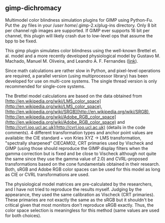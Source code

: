 ## gimp-dichromacy
Multimodel color blindness simulation plugins for GIMP using Python-Fu.
Put the .py files in your /*user home*/.gimp-2.x/plug-ins directory.
Only 8 bit per channel rgb images are supported. If GIMP ever supports 16 bit per channel, this plugin will likely crash due to low-level ops that assume the bpp to be fixed.

This gimp plugin simulates color blindness using the well-known Brettel et. al. model and a more recently developed physiological model by Gustavo M. Machado, Manuel M. Oliveira, and Leandro A. F. Fernandes ([link](http://www.inf.ufrgs.br/~oliveira/pubs_files/CVD_Simulation/CVD_Simulation.html)).

Since math calculations are rather slow in Python, and pixel-level operations are required, a parallel version (using multiprocessor library) has been developed for use on multi-core systems. The single thread version is only recommended for single-core systems.

The Brettel model calculations are based on the data obtained from [http://en.wikipedia.org/wiki/LMS_color_space](http://en.wikipedia.org/wiki/LMS_color_space), [http://en.wikipedia.org/wiki/SRGB](http://en.wikipedia.org/wiki/SRGB), [http://en.wikipedia.org/wiki/Adobe_RGB_color_space](http://en.wikipedia.org/wiki/Adobe_RGB_color_space) and [http://cvrl.ioo.ucl.ac.uk](http://cvrl.ioo.ucl.ac.uk) (details in the code comments).
4 different transformation types and anchor point values are available: the CIE standard + von Kries XYZ -> LMS transformation, "spectrally sharpened" CIECAM02, CRT primaries used by Vischeck and GIMP (using those should reproduce the GIMP display filters when the gamma correction but is fixed and be close to Vischeck although not quite the same since they use the gamma value of 2.0) and CVRL-proposed transformations based on the cone fundamentals obtained in their research.
Both, sRGB and Adobe RGB color spaces can be used for this model as long as CIE or CVRL transformations are used.

The physiological model matrices are pre-calculated by the researchers, and I have not tried to reproduce the results myself. Judging by the appearance, they used the same calibration as Vischeck (CRT primaries). These primaries are not exactly the same as the sRGB but it shouldn't be critical given that most monitors don't reproduce sRGB exactly. Thus, the color space selection is meaningless for this method (same values are used for both choices).
